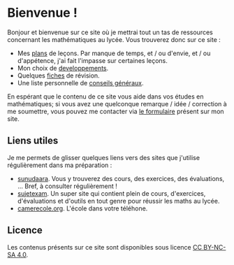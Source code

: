 # Bienvenue !

Bonjour et bienvenue sur ce site où je mettrai tout un tas de ressources concernant les mathématiques au lycée. Vous trouverez donc sur ce site :

* Mes [plans](https://imbodj.github.io/SenCoursDeMaths/lecons/) de leçons. Par manque de temps, et / ou d'envie, et / ou d'appétence, j'ai fait l'impasse sur  certaines leçons.
* Mon choix de [developpements](https://imbodj.github.io/SenCoursDeMaths/developpements/).
* Quelques [fiches](https://imbodj.github.io/SenCoursDeMaths/fiches/) de révision.
* Une liste personnelle de [conseils généraux](https://imbodj.github.io/SenCoursDeMaths/fiches/conseils-generaux/).

En espérant que le contenu de ce site vous aide dans vos études en mathématiques; si vous avez une quelconque remarque
/ idée / correction à me soumettre, vous pouvez me contacter via [le formulaire](https://imbodj.github.io/SenCoursDeMaths/#contact) présent sur mon site.

## Liens utiles

Je me permets de glisser quelques liens vers des sites que j'utilise régulièrement dans ma préparation :

*  [sunudaara](https://www.sunudaara.com/). Vous y trouverez des cours, des exercices, 
  des évaluations, ... Bref, à consulter régulièrement !
* [sujetexam](https://sujetexa.com/). Un super site qui contient plein de cours, d'exercices, d'évaluations
  et d'outils en tout genre pour réussir les maths au lycée. 
* [camerecole.org](https://www.camerecole.org/).  L'école dans votre téléhone.

## Licence

Les contenus présents sur ce site sont disponibles sous licence [CC BY-NC-SA 4.0](https://creativecommons.org/licenses/by-nc-sa/4.0/deed.fr).
